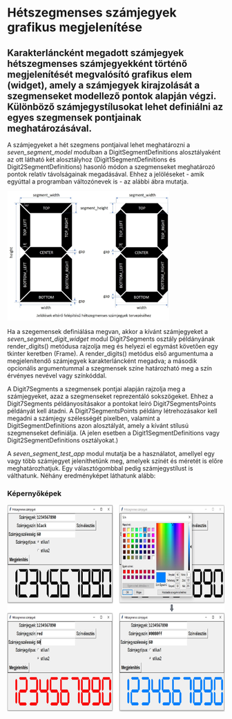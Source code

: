 # Hétszegmenses számjegyek grafikus megjelenítése
## Karakterláncként megadott számjegyek hétszegmenses számjegyekként történő megjelenítését megvalósító grafikus elem (widget), amely a számjegyek kirajzolását a szegmenseket modellező pontok alapján végzi. Különböző számjegystílusokat lehet definiálni az egyes szegmensek pontjainak meghatározásával. 
A számjegyeket a hét szegmens pontjaival lehet meghatározni a *seven_segment_model* modulban a DigitSegmentDefinitions alosztályaként az ott látható két alosztályhoz (Digit1SegmentDefinitions és Digit2SegmentDefinitions) hasonló módon a szegmenseket meghatározó pontok relatív távolságainak megadásával. Ehhez a jelöléseket - amik egyúttal a programban változónevek is - az alábbi ábra mutatja.

<img src="https://github.com/pythontudasepites/seven_segment_digits/blob/main/seven_segment_digits_design.jpg" width="375" height="300">

Ha a szegemensek definiálása megvan, akkor a kívánt számjegyeket a *seven_segment_digit_widget* modul Digit7Segments osztály példányának render_digits() metódusa rajzolja meg és helyezi el egymást követően egy tkinter keretben (Frame). A render_digits() metódus első argumentuma a megjelenítendő számjegyek karakterláncként megadva; a második opcionális argumentummal a szegmensek színe határozható meg a szín érvényes nevével vagy színkóddal.

A Digit7Segments a szegmensek pontjai alapján rajzolja meg a számjegyeket, azaz a szegmenseket reprezentáló sokszögeket. Ehhez a Digit7Segments példányosításakor a pontokat leíró Digit7SegmentsPoints példányát kell átadni. A Digit7SegmentsPoints példány létrehozásakor kell megadni a számjegy szélességét pixelben, valamint a DigitSegmentDefinitions azon alosztályát, amely a kívánt stílusú szegmenseket definiálja. (A jelen esetben a Digit1SegmentDefinitions vagy Digit2SegmentDefinitions osztályokat.)

A *seven_segment_test_app* modul mutatja be a használatot, amellyel egy vagy több számjegyet jeleníthetünk meg, amelyek színét és méretét is előre meghatározhatjuk. Egy választógombbal pedig számjegystílust is válthatunk. Néhány eredményképet láthatunk alább:

### Képernyőképek
<img src="https://github.com/pythontudasepites/seven_segment_digits/blob/main/seven_segment_digits_screenshots_github.jpg" width="818" height="480">
